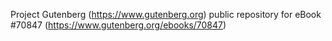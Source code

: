 Project Gutenberg (https://www.gutenberg.org) public repository for
eBook #70847 (https://www.gutenberg.org/ebooks/70847)
